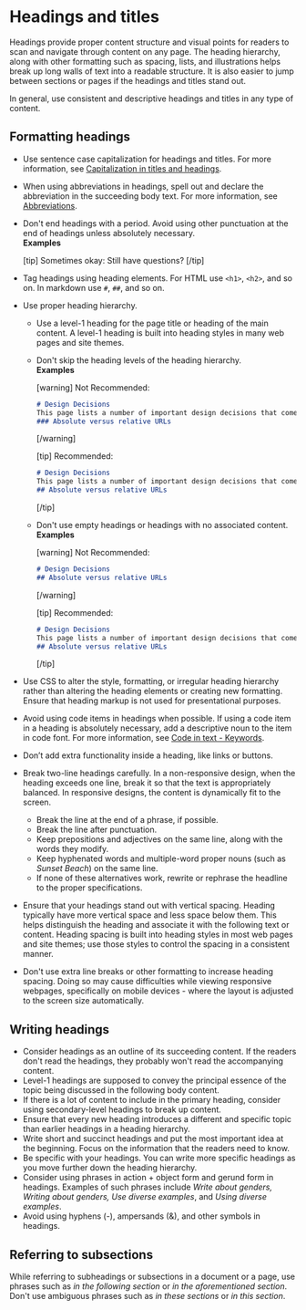 # Headings and titles

Headings provide proper content structure and visual points for readers to scan and navigate through content on any page. The heading hierarchy, along with other formatting such as spacing, lists, and illustrations helps break up long walls of text into a readable structure. It is also easier to jump between sections or pages if the headings and titles stand out.

In general, use consistent and descriptive headings and titles in any type of content.

## Formatting headings

- Use sentence case capitalization for headings and titles. For more information, see [Capitalization in titles and headings](/docs/3-language-and-grammar/capitalization.md#capitalization-in-titles-and-headings).
- When using abbreviations in headings, spell out and declare the abbreviation in the succeeding body text. For more information, see [Abbreviations](/docs/3-language-and-grammar/abbreviations.md).
- Don't end headings with a period. Avoid using other punctuation at the end of headings unless absolutely necessary.  
  **Examples**  

  [tip] Sometimes okay: Still have questions? [/tip]  

- Tag headings using heading elements. For HTML use `<h1>`, `<h2>`, and so on. In markdown use `#`, `##`, and so on.
- Use proper heading hierarchy.
  - Use a level-1 heading for the page title or heading of the main content. A level-1 heading is built into heading styles in many web pages and site themes.
  - Don't skip the heading levels of the heading hierarchy.  
    **Examples**  

    [warning] Not Recommended:  
    ```markdown
    # Design Decisions
    This page lists a number of important design decisions that come up frequently.
    ### Absolute versus relative URLs
    ```
    [/warning]  

    [tip] Recommended:  
    ```md
    # Design Decisions
    This page lists a number of important design decisions that come up frequently.
    ## Absolute versus relative URLs
    ```
    [/tip]  

  - Don't use empty headings or headings with no associated content.  
    **Examples**  

    [warning] Not Recommended:  
    ```md
    # Design Decisions
    ## Absolute versus relative URLs
    ```
    [/warning]  

    [tip] Recommended:  
    ```md
    # Design Decisions
    This page lists a number of important design decisions that come up frequently.
    ## Absolute versus relative URLs
    ```
    [/tip]  

- Use CSS to alter the style, formatting, or irregular heading hierarchy rather than altering the heading elements or creating new formatting. Ensure that heading markup is not used for presentational purposes.
- Avoid using code items in headings when possible. If using a code item in a heading is absolutely necessary, add a descriptive noun to the item in code font. For more information, see [Code in text - Keywords]().
- Don’t add extra functionality inside a heading, like links or buttons.
- Break two-line headings carefully. In a non-responsive design, when the heading exceeds one line, break it so that the text is appropriately balanced. In responsive designs, the content is dynamically fit to the screen.
  - Break the line at the end of a phrase, if possible.
  - Break the line after punctuation.
  - Keep prepositions and adjectives on the same line, along with the words they modify.
  - Keep hyphenated words and multiple-word proper nouns (such as *Sunset Beach*) on the same line.
  - If none of these alternatives work, rewrite or rephrase the headline to the proper specifications.
- Ensure that your headings stand out with vertical spacing. Heading typically have more vertical space and less space below them. This helps distinguish the heading and associate it with the following text or content. Heading spacing is built into heading styles in most web pages and site themes; use those styles to control the spacing in a consistent manner.
- Don't use extra line breaks or other formatting to increase heading spacing. Doing so may cause difficulties while viewing responsive webpages, specifically on mobile devices - where the layout is adjusted to the screen size automatically.

## Writing headings

- Consider headings as an outline of its succeeding content. If the readers don't read the headings, they probably won't read the accompanying content.
- Level-1 headings are supposed to convey the principal essence of the topic being discussed in the following body content.
- If there is a lot of content to include in the primary heading, consider using secondary-level headings to break up content.
- Ensure that every new heading introduces a different and specific topic than earlier headings in a heading hierarchy.
- Write short and succinct headings and put the most important idea at the beginning. Focus on the information that the readers need to know.
- Be specific with your headings. You can write more specific headings as you move further down the heading hierarchy.
- Consider using phrases in action + object form and gerund form in headings. Examples of such phrases include *Write about genders, Writing about genders, Use diverse examples*, and *Using diverse examples*.
- Avoid using hyphens (-), ampersands (&), and other symbols in headings.

## Referring to subsections

While referring to subheadings or subsections in a document or a page, use phrases such as *in the following section* or *in the aforementioned section*. Don't use ambiguous phrases such as *in these sections* or *in this section*.
